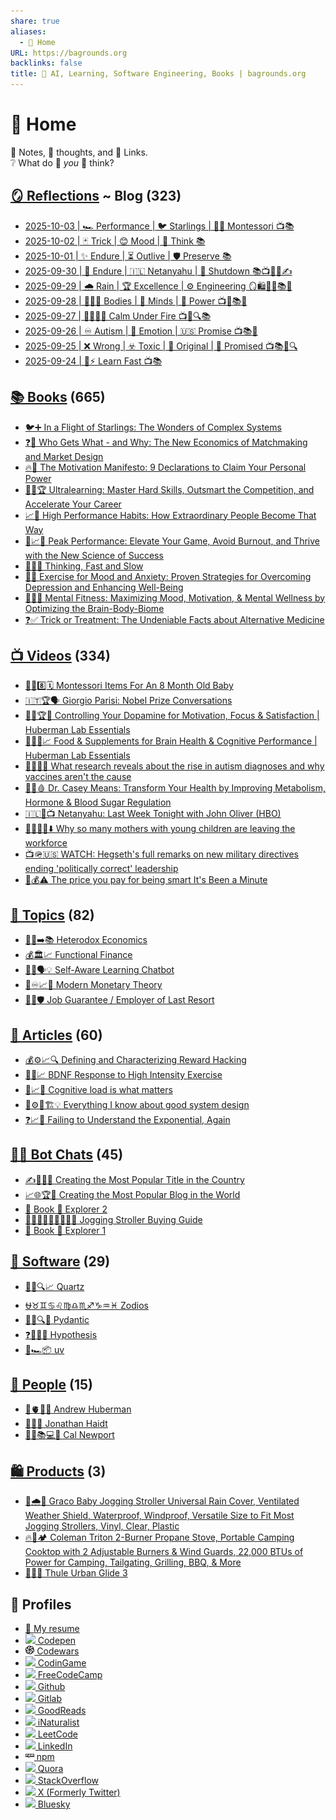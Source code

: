 ```yaml
---
share: true
aliases:
  - 🏡 Home
URL: https://bagrounds.org
backlinks: false
title: 🌌 AI, Learning, Software Engineering, Books | bagrounds.org
---
```

# 🏡 Home  
📑 Notes, 💭 thoughts, and 🔗 Links.  
❔ What do 🫵 _you_ 🤔 think?  
  
## [🪞 Reflections](./reflections/index.md) ~ Blog (323)  
- [2025-10-03 | 🏎️ Performance | 🐦 Starlings | 👶🏼 Montessori 📺📚](./reflections/2025-10-03.md)  
- [2025-10-02 | 🃏 Trick | 😊 Mood | 🤔 Think 📚](./reflections/2025-10-02.md)  
- [2025-10-01 | ✨ Endure | ⏳ Outlive | 🛡️ Preserve 📚](./reflections/2025-10-01.md)  
- [2025-09-30 | 🧠 Endure | 🇮🇱 Netanyahu | 🛑 Shutdown 📚📺📰📄✍️](./reflections/2025-09-30.md)  
- [2025-09-29 | 🌧️ Rain | 🏆 Excellence | ⚙️ Engineering 🪞🛍️🤖💬📚📄](./reflections/2025-09-29.md)  
- [2025-09-28 | 🏃🏼‍♀️ Bodies | 🧠 Minds | 👊 Power 📺📰📚👥](./reflections/2025-09-28.md)  
- [2025-09-27 | 🧘🏼‍♀️🔥 Calm Under Fire 📺📰🔍📚](./reflections/2025-09-27.md)  
- [2025-09-26 | ♾️ Autism | 🧠 Emotion | 🇺🇸 Promise 📺📚📰](./reflections/2025-09-26.md)  
- [2025-09-25 | ❌ Wrong | ☣️ Toxic | 🔰 Original | 🌟 Promised 📺📚📰🔍](./reflections/2025-09-25.md)  
- [2025-09-24 | 🧠⚡ Learn Fast 📺📚](./reflections/2025-09-24.md)  
  
  
## [📚 Books](./books/index.md) (665)  
- [🐦➕ In a Flight of Starlings: The Wonders of Complex Systems](./books/in-a-flight-of-starlings-the-wonders-of-complex-systems.md)  
- [❓🎁 Who Gets What - and Why: The New Economics of Matchmaking and Market Design](./books/who-gets-what-and-why-the-new-economics-of-matchmaking-and-market-design.md)  
- [🔥📜 The Motivation Manifesto: 9 Declarations to Claim Your Personal Power](./books/the-motivation-manifesto-9-declarations-to-claim-your-personal-power.md)  
- [🚀🧠🏆 Ultralearning: Master Hard Skills, Outsmart the Competition, and Accelerate Your Career](./books/ultralearning-master-hard-skills-outsmart-the-competition-and-accelerate-your-career.md)  
- [📈🌟 High Performance Habits: How Extraordinary People Become That Way](./books/high-performance-habits-how-extraordinary-people-become-that-way.md)  
- [🚀📈🧘 Peak Performance: Elevate Your Game, Avoid Burnout, and Thrive with the New Science of Success](./books/peak-performance-elevate-your-game-avoid-burnout-and-thrive-with-the-new-science-of-success.md)  
- [🤔🐇🐢 Thinking, Fast and Slow](./books/thinking-fast-and-slow.md)  
- [🏃😊 Exercise for Mood and Anxiety: Proven Strategies for Overcoming Depression and Enhancing Well-Being](./books/exercise-for-mood-and-anxiety-proven-strategies-for-overcoming-depression-and-enhancing-well-being.md)  
- [🧠💪😊 Mental Fitness: Maximizing Mood, Motivation, & Mental Wellness by Optimizing the Brain-Body-Biome](./books/mental-fitness-maximizing-mood-motivation-mental-wellness-by-optimizing-the-brain-body-biome.md)  
- [❓✅ Trick or Treatment: The Undeniable Facts about Alternative Medicine](./books/trick-or-treatment-the-undeniable-facts-about-alternative-medicine.md)  
  
  
## [📺 Videos](./videos/index.md) (334)  
- [👶🧸8️⃣🗓️ Montessori Items For An 8 Month Old Baby](./videos/8-montessori-items-for-an-8-month-old-baby-cc.md)  
- [🇮🇹🏆🗣️ Giorgio Parisi: Nobel Prize Conversations](./videos/giorgio-parisi-nobel-prize-conversations.md)  
- [🧠🎯🏆😌 Controlling Your Dopamine for Motivation, Focus & Satisfaction | Huberman Lab Essentials](./videos/controlling-your-dopamine-for-motivation-focus-satisfaction-huberman-lab-essentials.md)  
- [🧠🍎💊📈 Food & Supplements for Brain Health & Cognitive Performance | Huberman Lab Essentials](./videos/food-supplements-for-brain-health-cognitive-performance-huberman-lab-essentials.md)  
- [🥼🧠🚫💉 What research reveals about the rise in autism diagnoses and why vaccines aren't the cause](./videos/what-research-reveals-about-the-rise-in-autism-diagnoses-and-why-vaccines-arent-the-cause.md)  
- [🍎🔄🩸 Dr. Casey Means: Transform Your Health by Improving Metabolism, Hormone & Blood Sugar Regulation](./videos/dr-casey-means-transform-your-health-by-improving-metabolism-hormone-and-blood-sugar-regulation.md)  
- [🇮🇱🎤📺 Netanyahu: Last Week Tonight with John Oliver (HBO)](./videos/netanyahu-last-week-tonight-with-john-oliver-hbo.md)  
- [👩‍👧‍👦💼⬇️ Why so many mothers with young children are leaving the workforce](./videos/why-so-many-mothers-with-young-children-are-leaving-the-workforce.md)  
- [📺🪖🇺🇸 WATCH: Hegseth's full remarks on new military directives ending 'politically correct' leadership](./videos/watch-hegseths-full-remarks-on-new-military-directives-ending-politically-correct-leadership.md)  
- [🧠💰⚠️ The price you pay for being smart It's Been a Minute](./videos/the-price-you-pay-for-being-smart-its-been-a-minute.md)  
  
  
## [🌌 Topics](./topics/index.md) (82)  
- [🤔🚫➡️📚 Heterodox Economics](./topics/heterodox-economics.md)  
- [💰🏛️📈 Functional Finance](./topics/functional-finance.md)  
- [🧠🤖🗣️💡 Self-Aware Learning Chatbot](./topics/self-aware-learning-chatbot.md)  
- [🏦♾️📈💸 Modern Monetary Theory](./topics/modern-monetary-theory.md)  
- [🧑‍💼🛡️ Job Guarantee / Employer of Last Resort](./topics/job-guarantee-employer-of-last-resort.md)  
  
  
## [📄  Articles](./articles/index.md) (60)  
- [💰⚙️📈🔍 Defining and Characterizing Reward Hacking](./articles/defining-and-characterizing-reward-hacking.md)  
- [🧠💪📈 BDNF Response to High Intensity Exercise](./articles/bdnf-response-to-high-intensity-exercise.md)  
- [🧠📈🔑 Cognitive load is what matters](./articles/cognitive-load-is-what-matters.md)  
- [🤔⚙️🧩🏗️💡 Everything I know about good system design](./articles/everything-i-know-about-good-system-design.md)  
- [❓📈🤦 Failing to Understand the Exponential, Again](./articles/failing-to-understand-the-exponential-again.md)  
  
  
## [🤖💬 Bot Chats](./bot-chats/index.md) (45)  
- [✍️🥇🇺🇸 Creating the Most Popular Title in the Country](./bot-chats/creating-the-most-popular-title-in-the-country.md)  
- [📈🌐🏆📢 Creating the Most Popular Blog in the World](./bot-chats/creating-the-most-popular-blog-in-the-world.md)  
- [📖 Book 🧭 Explorer 2](./bot-chats/book-explorer-2.md)  
- [👶🏼🛒🏃🏼‍♀️🦮💲🦮 Jogging Stroller Buying Guide](./bot-chats/jogging-stroller-buying-guide.md)  
- [📖 Book 🧭 Explorer 1](./bot-chats/book-explorer-1.md)  
  
  
## [💾 Software](./software/index.md) (29)  
- [💎🔬🔍📈 Quartz](./software/quartz.md)  
- [⛎♉️♊️♋️♌️♍️♎️♏️♐️♑️♒️♓️ Zodios](./software/zodios.md)  
- [🐍📜🔍✅ Pydantic](./software/pydantic.md)  
- [❓🧪✅🤔 Hypothesis](./software/hypothesis.md)  
- [🐍🏎️📦 uv](./software/uv.md)  
  
  
## [👥 People](./people/index.md) (15)  
- [🧠🫀👀🔬 Andrew Huberman](./people/andrew-huberman.md)  
- [🧠🤝🐘 Jonathan Haidt](./people/jonathan-haidt.md)  
- [👨‍🏫📚💻🤔 Cal Newport](./people/cal-newport.md)  
  
  
## [🛍️ Products](./products/index.md) (3)  
- [👶🌧️💨 Graco Baby Jogging Stroller Universal Rain Cover, Ventilated Weather Shield, Waterproof, Windproof, Versatile Size to Fit Most Jogging Strollers, Vinyl, Clear, Plastic](./products/graco-baby-jogging-stroller-universal-rain-cover-ventilated-weather-shield-waterproof-windproof-versatile-size-to-fit-most-jogging-strollers-vinyl-clear-plastic.md)  
- [🔥💨🏕️ Coleman Triton 2-Burner Propane Stove, Portable Camping Cooktop with 2 Adjustable Burners & Wind Guards, 22,000 BTUs of Power for Camping, Tailgating, Grilling, BBQ, & More](./products/coleman-triton-2-burner-propane-stove-portable-camping-cooktop-with-2-adjustable-burners-wind-guards-22000-btus-of-power-for-camping-tailgating-grilling-bbq-more.md)  
- [👶🏃🌆 Thule Urban Glide 3](./products/thule-urban-glide-3.md)  
  
  
## 🔗 Profiles  
- [📄 My resume](./topics/my-resume.md)  
- <a href="https://codepen.io/bagrounds"><img style="height:1em; margin:0;" src="https://simpleicons.org/icons/codepen.svg"/> Codepen</a>  
- <a href="https://www.codewars.com/users/bagrounds"><img style="height:1em; margin:0;" src="https://raw.githubusercontent.com/bagrounds/icons/master/codewars.svg"/> Codewars</a>  
- <a href="https://www.codingame.com/profile/0d172b10ecb72b81c2bb2646e8be9d8a8930706"><img style="height:1em; margin:0;" src="https://simpleicons.org/icons/codingame.svg"/> CodinGame</a>  
- <a href="https://freecodecamp.com/bagrounds"><img style="height:1em; margin:0;" src="https://simpleicons.org/icons/freecodecamp.svg"/> FreeCodeCamp</a>  
- <a href="https://github.com/bagrounds"><img style="height:1em; margin:0;" src="https://simpleicons.org/icons/github.svg"/> Github</a>  
- <a href="https://gitlab.com/bagrounds"><img style="height:1em; margin:0;" src="https://simpleicons.org/icons/gitlab.svg"/> Gitlab</a>  
- <a href="https://goodreads.com/bagrounds"><img style="height:1em; margin:0;" src="https://simpleicons.org/icons/goodreads.svg"/> GoodReads</a>  
- <a href="https://www.inaturalist.org/people/8822063"><img style="height:1em; margin:0;" src="https://www.svgrepo.com/show/517036/inaturalist.svg"/> iNaturalist</a>  
- <a href="https://leetcode.com/u/bagrounds"><img style="height:1em; margin:0;" src="https://simpleicons.org/icons/leetcode.svg"/> LeetCode</a>  
- <a href="https://linkedin.com/in/bagrounds"><img style="height:1em; margin:0;" src="https://www.svgrepo.com/show/157006/linkedin.svg"/> LinkedIn</a>  
- <a href="https://www.npmjs.com/~bagrounds"><img style="height:1em; margin:0;" src="https://raw.githubusercontent.com/bagrounds/icons/master/npm.svg"/> npm</a>  
- <a href="https://www.quora.com/profile/Bryan-Grounds"><img style="height:1em; margin:0;" src="https://simpleicons.org/icons/quora.svg"/> Quora</a>  
- <a href="http://stackoverflow.com/users/2081363/bagrounds"><img style="height:1em; margin:0;" src="https://simpleicons.org/icons/stackoverflow.svg"/> StackOverflow</a>  
- <a href="https://twitter.com/bagrounds"><img style="height:1em; margin:0;" src="https://simpleicons.org/icons/x.svg"/> X (Formerly Twitter)</a>  
- <a href="https://bsky.app/profile/bagrounds.bsky.social"><img style="height:1em; margin:0;" src="https://simpleicons.org/icons/bluesky.svg"/> Bluesky</a>